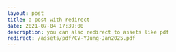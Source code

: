 ```yaml
---
layout: post
title: a post with redirect
date: 2021-07-04 17:39:00
description: you can also redirect to assets like pdf
redirect: /assets/pdf/CV-YJung-Jan2025.pdf
---
```

